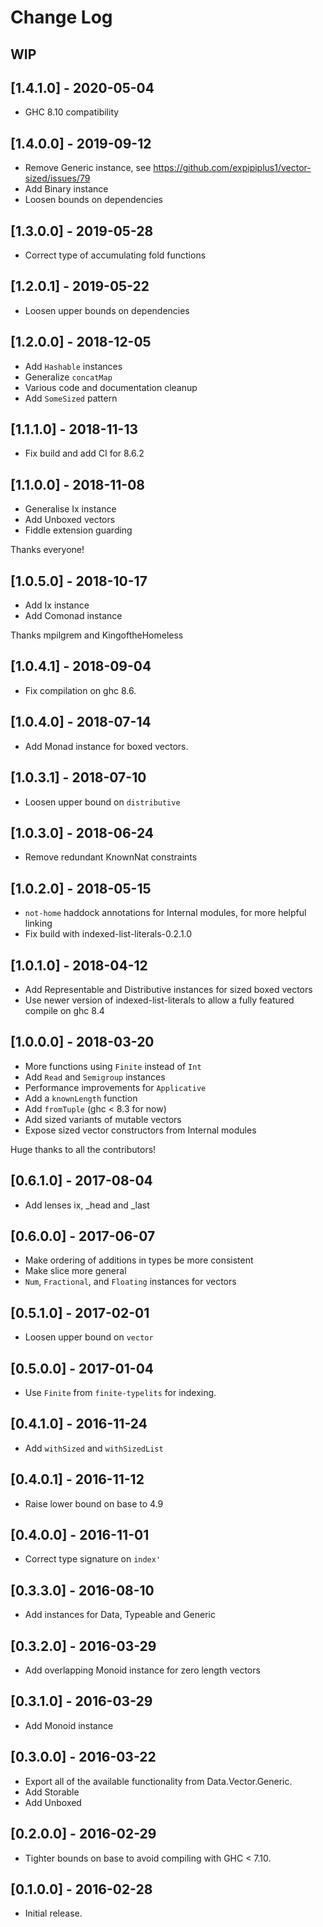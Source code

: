 # Change Log

## WIP

## [1.4.1.0] - 2020-05-04

- GHC 8.10 compatibility

## [1.4.0.0] - 2019-09-12

- Remove Generic instance, see
  https://github.com/expipiplus1/vector-sized/issues/79
- Add Binary instance
- Loosen bounds on dependencies

## [1.3.0.0] - 2019-05-28

- Correct type of accumulating fold functions

## [1.2.0.1] - 2019-05-22

- Loosen upper bounds on dependencies

## [1.2.0.0] - 2018-12-05

- Add ``Hashable`` instances
- Generalize ``concatMap``
- Various code and documentation cleanup
- Add ``SomeSized`` pattern

## [1.1.1.0] - 2018-11-13

- Fix build and add CI for 8.6.2

## [1.1.0.0] - 2018-11-08

- Generalise Ix instance
- Add Unboxed vectors
- Fiddle extension guarding

Thanks everyone!

## [1.0.5.0] - 2018-10-17

- Add Ix instance
- Add Comonad instance

Thanks mpilgrem and KingoftheHomeless

## [1.0.4.1] - 2018-09-04

- Fix compilation on ghc 8.6.

## [1.0.4.0] - 2018-07-14

- Add Monad instance for boxed vectors.

## [1.0.3.1] - 2018-07-10

- Loosen upper bound on `distributive`

## [1.0.3.0] - 2018-06-24

- Remove redundant KnownNat constraints

## [1.0.2.0] - 2018-05-15

- `not-home` haddock annotations for Internal modules, for more helpful linking
- Fix build with indexed-list-literals-0.2.1.0

## [1.0.1.0] - 2018-04-12

- Add Representable and Distributive instances for sized boxed vectors
- Use newer version of indexed-list-literals to allow a fully featured compile on ghc 8.4

## [1.0.0.0] - 2018-03-20

- More functions using `Finite` instead of `Int`
- Add `Read` and `Semigroup` instances
- Performance improvements for `Applicative`
- Add a `knownLength` function
- Add `fromTuple` (ghc < 8.3 for now)
- Add sized variants of mutable vectors 
- Expose sized vector constructors from Internal modules

Huge thanks to all the contributors!

## [0.6.1.0] - 2017-08-04
- Add lenses ix, _head and _last

## [0.6.0.0] - 2017-06-07
- Make ordering of additions in types be more consistent
- Make slice more general
- `Num`, `Fractional`, and `Floating` instances for vectors

## [0.5.1.0] - 2017-02-01
- Loosen upper bound on `vector`

## [0.5.0.0] - 2017-01-04
- Use `Finite` from `finite-typelits` for indexing.

## [0.4.1.0] - 2016-11-24
- Add `withSized` and `withSizedList`

## [0.4.0.1] - 2016-11-12
- Raise lower bound on base to 4.9

## [0.4.0.0] - 2016-11-01
- Correct type signature on `index'`

## [0.3.3.0] - 2016-08-10
- Add instances for Data, Typeable and Generic

## [0.3.2.0] - 2016-03-29
- Add overlapping Monoid instance for zero length vectors

## [0.3.1.0] - 2016-03-29
- Add Monoid instance

## [0.3.0.0] - 2016-03-22
- Export all of the available functionality from Data.Vector.Generic.
- Add Storable
- Add Unboxed

## [0.2.0.0] - 2016-02-29
- Tighter bounds on base to avoid compiling with GHC < 7.10.

## [0.1.0.0] - 2016-02-28
- Initial release.
